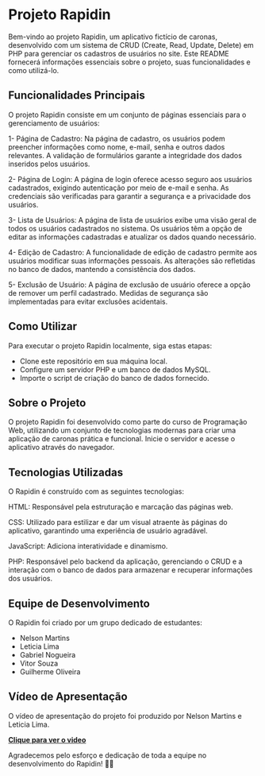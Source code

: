 # Projeto Rapidin

Bem-vindo ao projeto Rapidin, um aplicativo fictício de caronas, desenvolvido com um sistema de CRUD (Create, Read, Update, Delete) em PHP para gerenciar os cadastros de usuários no site. Este README fornecerá informações essenciais sobre o projeto, suas funcionalidades e como utilizá-lo.

## Funcionalidades Principais

O projeto Rapidin consiste em um conjunto de páginas essenciais para o gerenciamento de usuários:

1- Página de Cadastro:
Na página de cadastro, os usuários podem preencher informações como nome, e-mail, senha e outros dados relevantes.
A validação de formulários garante a integridade dos dados inseridos pelos usuários.

2- Página de Login:
A página de login oferece acesso seguro aos usuários cadastrados, exigindo autenticação por meio de e-mail e senha.
As credenciais são verificadas para garantir a segurança e a privacidade dos usuários.

3- Lista de Usuários:
A página de lista de usuários exibe uma visão geral de todos os usuários cadastrados no sistema.
Os usuários têm a opção de editar as informações cadastradas e atualizar os dados quando necessário.

4- Edição de Cadastro:
A funcionalidade de edição de cadastro permite aos usuários modificar suas informações pessoais.
As alterações são refletidas no banco de dados, mantendo a consistência dos dados.

5- Exclusão de Usuário:
A página de exclusão de usuário oferece a opção de remover um perfil cadastrado.
Medidas de segurança são implementadas para evitar exclusões acidentais.

## Como Utilizar
Para executar o projeto Rapidin localmente, siga estas etapas:

* Clone este repositório em sua máquina local.
* Configure um servidor PHP e um banco de dados MySQL.
* Importe o script de criação do banco de dados fornecido.

## Sobre o Projeto
O projeto Rapidin foi desenvolvido como parte do curso de Programação Web, utilizando um conjunto de tecnologias modernas para criar uma aplicação de caronas prática e funcional.
Inicie o servidor e acesse o aplicativo através do navegador.

## Tecnologias Utilizadas

O Rapidin é construído com as seguintes tecnologias:

HTML:
Responsável pela estruturação e marcação das páginas web.

CSS:
Utilizado para estilizar e dar um visual atraente às páginas do aplicativo, garantindo uma experiência de usuário agradável.

JavaScript:
Adiciona interatividade e dinamismo.

PHP:
Responsável pelo backend da aplicação, gerenciando o CRUD e a interação com o banco de dados para armazenar e recuperar informações dos usuários.

## Equipe de Desenvolvimento

O Rapidin foi criado por um grupo dedicado de estudantes:

* Nelson Martins
* Leticia Lima
* Gabriel Nogueira
* Vitor Souza
* Guilherme Oliveira

## Vídeo de Apresentação

O vídeo de apresentação do projeto foi produzido por Nelson Martins e Leticia Lima.

<strong><a href='https://youtu.be/zsBrGYZOjUM'>Clique para ver o video</a></strong>

Agradecemos pelo esforço e dedicação de toda a equipe no desenvolvimento do Rapidin! 🚗✨
